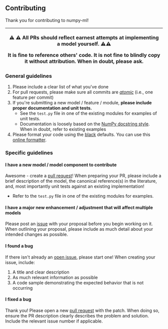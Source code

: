 ## Contributing

Thank you for contributing to numpy-ml!

| <p align="center">⚠️ ⚠️ All PRs should reflect earnest attempts at implementing a model yourself. ⚠️⚠️ </p> It is fine to reference others' code. It is not fine to blindly copy it without attribution. When in doubt, please ask. |
| --- |

### General guidelines
1. Please include a clear list of what you've done
2. For pull requests, please make sure all commits are [*atomic*](https://en.wikipedia.org/wiki/Atomic_commit) (i.e., one feature per commit)
3. If you're submitting a new model / feature / module, **please include proper documentation and unit tests.**
    - See the `test.py` file in one of the existing modules for examples of unit tests.
    - Documentation is loosely based on the [NumPy docstring style](https://sphinxcontrib-napoleon.readthedocs.io/en/latest/example_numpy.html). When in doubt, refer to existing examples 
4. Please format your code using the [black](https://github.com/python/black) defaults. You can use this [online formatter](https://black.now.sh/).

### Specific guidelines
#### I have a new model / model component to contribute
 Awesome - create a [pull request](https://github.com/ddbourgin/numpy-ml/pulls)! When preparing your PR, please include a brief description of the model, the canonical reference(s) in the literature, and, most importantly unit tests against an existing implementation!
  - Refer to the `test.py` file in one of the existing modules for examples.

#### I have a major new enhancement / adjustment that will affect multiple models
 Please post an [issue](https://github.com/ddbourgin/numpy-ml/issues) with your proposal before you begin working on it. When outlining your proposal, please include as much detail about your intended changes as possible.

#### I found a bug
 If there isn't already an [open issue](https://github.com/ddbourgin/numpy-ml/issues), please start one! When creating your issue, include:
  1. A title and clear description
  2. As much relevant information as possible
  3. A code sample demonstrating the expected behavior that is not occurring

#### I fixed a bug
 Thank you! Please open a new [pull request](https://github.com/ddbourgin/numpy-ml/pulls) with the patch. When doing so, ensure the PR description clearly describes the problem and solution. Include the relevant issue number if applicable.
